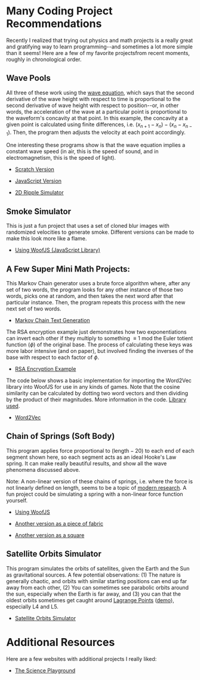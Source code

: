 # Many Coding Project Recommendations

Recently I realized that trying out physics and math projects is a really great and gratifying way to learn programming--and sometimes a lot more simple than it seems! Here are a few of my favorite projectsfrom recent moments, roughly in chronological order. 

## Wave Pools

All three of these work using the [wave equation](https://www.feynmanlectures.caltech.edu/I_47.html), which says that the second derivative of the wave height with respect to time is proportional to the second derivative of wave height with respect to position--or, in other words, the acceleration of the wave at a particular point is proportional to the waveform's concavity at that point. In this example, the concavity at a given point is calculated using finite differences, i.e. $(x_{n+1} - x_n) - (x_n - x_{n-1})$. Then, the program then adjusts the velocity at each point accordingly. 

One interesting these programs show is that the wave equation implies a constant wave speed (in air, this is the speed of sound, and in electromagnetism, this is the speed of light). 

- [Scratch Version](https://scratch.mit.edu/projects/1190895952/)

- [JavaScript Version](https://output.jsbin.com/vopeyir/2)

- [2D Ripple Simulator](https://output.jsbin.com/lahemox)

## Smoke Simulator

This is just a fun project that uses a set of cloned blur images with randomized velocities to generate smoke. Different versions can be made to make this look more like a flame. 

- [Using WoofJS (JavaScript Library)](https://woofjs.com/full.html#drawkira)

## A Few Super Mini Math Projects: 

This Markov Chain generator uses a brute force algorithm where, after any set of two words, the program looks for any other instance of those two words, picks one at random, and then takes the next word after that particular instance. Then, the program repeats this process with the new next set of two words. 

- [Markov Chain Text Generation](https://trinket.io/library/trinkets/ca8aed434407)

The RSA encryption example just demonstrates how two exponentiations can invert each other if they multiply to something $\equiv 1$ mod the Euler totient function ($\phi$) of the original base. The process of calculating these keys was more labor intensive (and on paper), but involved finding the inverses of the base with respect to each factor of $\phi$.

- [RSA Encryption Example](https://trinket.io/library/trinkets/2f7ee49b860c)

The code below shows a basic implementation for importing the Word2Vec library into WoofJS for use in any kinds of games. Note that the cosine similarity can be calculated by dotting two word vectors and then dividing by the product of their magnitudes. More information in the code. [Library used](https://github.com/turbomaze/word2vecjson). 

- [Word2Vec](https://woofjs.com/full.html#word2vec) 

## Chain of Springs (Soft Body)

This program applies force proportional to $(\text{length}-20)$ to each end of each segment shown here, so each segment acts as an ideal Hooke's Law spring. It can make really beautiful results, and show all the wave phenomena discussed above.

Note: A non-linear version of these chains of springs, i.e. where the force is not linearly defined on length, seems to be a topic of [modern research](http://www.scholarpedia.org/article/Fermi-Pasta-Ulam_nonlinear_lattice_oscillations). A fun project could be simulating a spring with a non-linear force function yourself. 

- [Using WoofJS](https://woofjs.com/full.html#soft-body)

- [Another version as a piece of fabric](https://woofjs.com/full.html#soft-square)

- [Another version as a square](https://woofjs.com/full.html#soft-body-fabric)

## Satellite Orbits Simulator

This program simulates the orbits of satellites, given the Earth and the Sun as gravitational sources. A few potential observations: (1) The nature is generally chaotic, and orbits with similar starting positions can end up far away from each other, (2) You can sometimes see parabolic orbits around the sun, especially when the Earth is far away, and (3) you can that the oldest orbits sometimes get caught around [Lagrange Points](https://science.nasa.gov/solar-system/resources/faq/what-are-lagrange-points/) ([demo](https://upload.wikimedia.org/wikipedia/commons/d/d0/Lagrangian_points_equipotential.gif)), especially L4 and L5. 

- [Satellite Orbits Simulator](https://woofjs.com/full.html#satellite-simulator)

# Additional Resources

Here are a few websites with additional projects I really liked: 
- [The Science Playground](https://thescienceplayground.com/)
